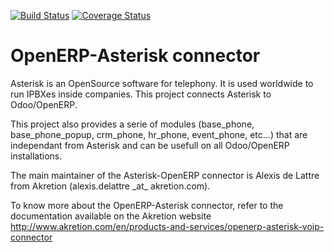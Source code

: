 [![Build Status](https://travis-ci.org/OCA/connector-telephony.svg?branch=7.0)](https://travis-ci.org/OCA/connector-telephony)
[![Coverage Status](https://coveralls.io/repos/OCA/connector-telephony/badge.png?branch=7.0)](https://coveralls.io/r/OCA/connector-telephony?branch=7.0)

# OpenERP-Asterisk connector

Asterisk is an OpenSource software for telephony.
It is used worldwide to run IPBXes inside companies.
This project connects Asterisk to Odoo/OpenERP.

This project also provides a serie of modules (base\_phone, base\_phone\_popup,
crm\_phone, hr\_phone, event\_phone, etc...) that are independant from
Asterisk and can be usefull on all Odoo/OpenERP installations.

The main maintainer of the Asterisk-OpenERP connector is Alexis de Lattre from
Akretion (alexis.delattre \_at\_ akretion.com).

To know more about the OpenERP-Asterisk connector, refer to the documentation
 available on the Akretion website
http://www.akretion.com/en/products-and-services/openerp-asterisk-voip-connector
